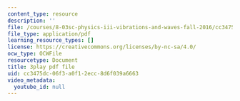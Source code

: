 ```yaml
---
content_type: resource
description: ''
file: /courses/8-03sc-physics-iii-vibrations-and-waves-fall-2016/cc3475dc06f3a0f12ecc8d6f039a6663_BX4QPdP7fT8.pdf
file_type: application/pdf
learning_resource_types: []
license: https://creativecommons.org/licenses/by-nc-sa/4.0/
ocw_type: OCWFile
resourcetype: Document
title: 3play pdf file
uid: cc3475dc-06f3-a0f1-2ecc-8d6f039a6663
video_metadata:
  youtube_id: null
---
```

